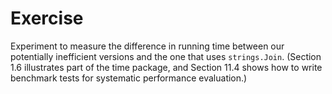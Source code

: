 # Exercise

Experiment to measure the difference in running time between our potentially inefficient versions and the one that uses `strings.Join`. (Section 1.6 illustrates part of the time package, and Section 11.4 shows how to write benchmark tests for systematic performance evaluation.)